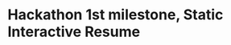 # Hackathon                                                                                                                                   1st milestone, Static Interactive Resume
